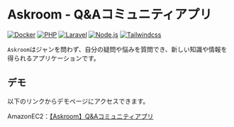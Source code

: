# Askroom - Q&Aコミュニティアプリ

[![Docker](https://img.shields.io/badge/Docker-Supported-blue.svg)](https://www.docker.com/)
[![PHP](https://img.shields.io/badge/PHP-v8.2.10-blue.svg)](https://www.ruby-lang.org/)
[![Laravel](https://img.shields.io/badge/Laravel-v10.23.1-blue.svg)](https://rubyonrails.org/)
[![Node.js](https://img.shields.io/badge/Node.js-v18.17.1-blue.svg)](https://nodejs.org/)
[![Tailwindcss](https://img.shields.io/badge/Tailwindcss-v3.3.3-blueviolet.svg)](https://getbootstrap.com/)

`Askroom`はジャンを問わず、自分の疑問や悩みを質問でき、新しい知識や情報を得られるアプリケーションです。

## デモ

以下のリンクからデモページにアクセスできます。

AmazonEC2：[【Askroom】Q&Aコミュニティアプリ](http://ec2-54-238-246-183.ap-northeast-1.compute.amazonaws.com/)
